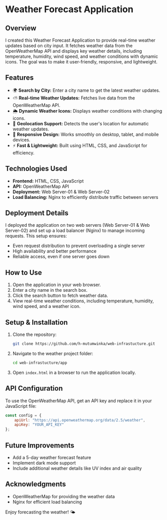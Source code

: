 # Weather Forecast Application

## Overview

I created this Weather Forecast Application to provide real-time weather updates based on city input. It fetches weather data from the OpenWeatherMap API and displays key weather details, including temperature, humidity, wind speed, and weather conditions with dynamic icons. The goal was to make it user-friendly, responsive, and lightweight.

## Features

- 🌍 **Search by City:** Enter a city name to get the latest weather updates.
- ⛅ **Real-time Weather Updates:** Fetches live data from the OpenWeatherMap API.
- 🌦 **Dynamic Weather Icons:** Displays weather conditions with changing icons.
- 📍 **Geolocation Support:** Detects the user's location for automatic weather updates.
- 📱 **Responsive Design:** Works smoothly on desktop, tablet, and mobile devices.
- ⚡ **Fast & Lightweight:** Built using HTML, CSS, and JavaScript for efficiency.

## Technologies Used

- **Frontend:** HTML, CSS, JavaScript
- **API:** OpenWeatherMap API
- **Deployment:** Web Server-01 & Web Server-02
- **Load Balancing:** Nginx to efficiently distribute traffic between servers

## Deployment Details

I deployed the application on two web servers (Web Server-01 & Web Server-02) and set up a load balancer (Nginx) to manage incoming requests. This setup ensures:

- Even request distribution to prevent overloading a single server
- High availability and better performance
- Reliable access, even if one server goes down

## How to Use

1. Open the application in your web browser.
2. Enter a city name in the search box.
3. Click the search button to fetch weather data.
4. View real-time weather conditions, including temperature, humidity, wind speed, and a weather icon.

## Setup & Installation

1. Clone the repository:
   ```sh
   git clone https://github.com/h-mutumwinka/web-infrastucture.git
   ```
2. Navigate to the weather project folder:
   ```sh
   cd web-infrastucture/app
   ```
3. Open `index.html` in a browser to run the application locally.

## API Configuration

To use the OpenWeatherMap API, get an API key and replace it in your JavaScript file:

```js
const config = {
    apiUrl: "https://api.openweathermap.org/data/2.5/weather",
    apiKey: "YOUR_API_KEY"
};
```

## Future Improvements

- Add a 5-day weather forecast feature
- Implement dark mode support
- Include additional weather details like UV index and air quality

## Acknowledgments

- OpenWeatherMap for providing the weather data
- Nginx for efficient load balancing

Enjoy forecasting the weather! 🌤️

